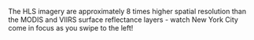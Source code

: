The HLS imagery are approximately 8 times higher spatial resolution than the MODIS and VIIRS surface reflectance layers - watch New York City come in focus as you swipe to the left!